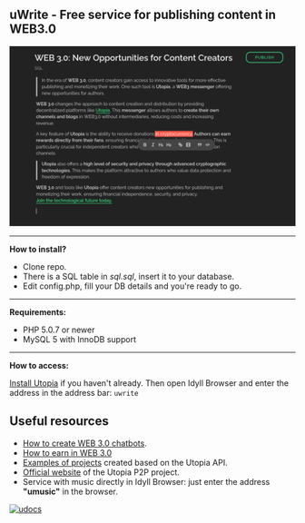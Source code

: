 ## uWrite - Free service for publishing content in WEB3.0

![screenshot](images/ui_example.png)

----------
**How to install?**

 - Clone repo.
 - There is a SQL table in *sql.sql*, insert it to your database.
 - Edit config.php, fill your DB details and you're ready to go.

----------
**Requirements:**

 - PHP 5.0.7 or newer
 - MySQL 5 with InnoDB support

----------
**How to access:**

[Install Utopia](https://u.is/) if you haven't already. Then open Idyll Browser and enter the address in the address bar: `uwrite`

## Useful resources

* [How to create WEB 3.0 chatbots](https://udocs.gitbook.io/utopia-api/utopia-api/creating-chat-bots).
* [How to earn in WEB 3.0](https://udocs.gitbook.io/utopia-api/how-to-earn-in-web-3.0)
* [Examples of projects](https://udocs.gitbook.io/utopia-api/utopia-api/examples-of-projects) created based on the Utopia API.
* [Official website](https://u.is/en/) of the Utopia P2P project.
* Service with music directly in Idyll Browser: just enter the address **"umusic"** in the browser.

[![udocs](https://github.com/Sagleft/ures/blob/master/udocs-btn.png?raw=true)](https://udocs.gitbook.io/utopia-api/)
